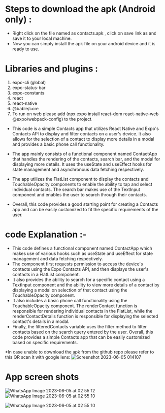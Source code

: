 # Steps to download the apk (Android only) : 
* Right click on the file named as contacts.apk , click on save link as and save it to your local machine.
* Now you can simply install the apk file on your android device and it is ready to use.

# Libraries and plugins : 
1. expo-cli (global)
2. expo-status-bar
3. expo-constants
4. react
5. react-native
6. @bable/core
7. To run on web please add (npx expo install react-dom react-native-web @expo/webpack-config) to the project.

* This code is a simple Contacts app that utilizes React Native and Expo's Contacts API to display and filter contacts on a user's device. It also allows for the selection of a contact to display more details in a modal and provides a basic phone call functionality.

* The app mainly consists of a functional component named ContactApp that handles the rendering of the contacts, search bar, and the modal for displaying more details. It uses the useState and useEffect hooks for state management and asynchronous data fetching respectively.

* The app utilizes the FlatList component to display the contacts and TouchableOpacity components to enable the ability to tap and select individual contacts. The search bar makes use of the TextInput component and enables the user to search through their contacts.

* Overall, this code provides a good starting point for creating a Contacts app and can be easily customized to fit the specific requirements of the user.




# code Explanation :-
* This code defines a functional component named ContactApp which makes use of various hooks such as useState and useEffect for state management and data fetching respectively. 
* The component first requests permission to access the device's contacts using the Expo Contacts API, and then displays the user's contacts in a FlatList component. 
* It also provides the ability to search for a specific contact using a TextInput component and the ability to view more details of a contact by displaying a modal on selection of that contact using the TouchableOpacity component. 
* It also includes a basic phone call functionality using the TouchableOpacity component. The renderContact function is responsible for rendering individual contacts in the FlatList, while the renderContactDetails function is responsible for displaying the selected contact's details in a modal.
* Finally, the filteredContacts variable uses the filter method to filter contacts based on the search query entered by the user. Overall, this code provides a simple Contacts app that can be easily customized based on specific requirements.

*In case unable to download the apk from the github repo please refer to this QR scan it with google lens:
![Screenshot 2023-06-05 014107](https://github.com/riva211/riva_proedge/assets/77054074/c9b5675b-4d52-4631-87d4-7e2f0f3d3798)

# App screen shots


![WhatsApp Image 2023-06-05 at 02 55 12](https://github.com/riva211/riva_proedge/assets/77054074/a4a53f2f-8aa6-4823-81e8-b3615ef4a601)
![WhatsApp Image 2023-06-05 at 02 55 10](https://github.com/riva211/riva_proedge/assets/77054074/69658ddd-3df6-494b-99a8-2a4f83c80425)

![WhatsApp Image 2023-06-05 at 02 55 10](https://github.com/riva211/riva_proedge/assets/77054074/47e5bf97-43a5-4ea6-83fd-cd2337ab8860)





